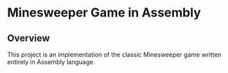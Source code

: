 # Minesweeper Game in Assembly

## Overview
This project is an implementation of the classic Minesweeper game written entirely in Assembly language. 

